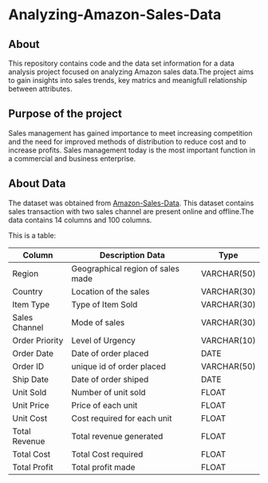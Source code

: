 # Analyzing-Amazon-Sales-Data

## About
This repository contains code and the data set information for a data analysis project focused on analyzing Amazon sales data.The project aims to gain insights into sales trends, key matrics and meanigfull relationship between attributes.

## Purpose of the project 
Sales management has gained importance to meet increasing competition and the need for improved methods of distribution to reduce cost and to increase profits. Sales management today is the most important function in a commercial and business enterprise.

## About Data
The dataset was obtained from [Amazon-Sales-Data](https://drive.google.com/file/d/1tvNcSh1Ayfkv7NIE2oKqIMOLlfedNJvM/view). This dataset contains sales transaction with two sales channel are present online and offline.The data contains 14 columns and 100 columns.

This is a table:

| Column                                           | Description Data                               | Type                         | 
|---                                               | ---                                            |  ---                         |
| Region                                           | Geographical region of sales made              | VARCHAR(50)                  |
| Country                                          | Location of the sales                          | VARCHAR(30)                  |
| Item Type                                        | Type of Item Sold                              | VARCHAR(30)                  |
| Sales Channel                                    | Mode of sales                                  | VARCHAR(30)                  |
| Order Priority                                   | Level of Urgency                               | VARCHAR(10)                  |
| Order Date                                       | Date of order placed                           | DATE                         |
| Order ID                                         | unique id of order placed                      | VARCHAR(50)                  |
| Ship Date                                        | Date of order shiped                           | DATE                         |
| Unit Sold                                        | Number of unit sold                            | FLOAT                        |
| Unit Price                                       | Price of each unit                             | FLOAT                        |
| Unit Cost                                        | Cost required for each unit                    | FLOAT                        |
| Total Revenue                                    | Total revenue generated                        | FLOAT                        |
| Total Cost                                       | Total Cost required                            | FLOAT                        |
| Total Profit                                     | Total profit made                              | FLOAT                        |












